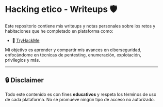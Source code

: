 # Hacking etico - Writeups 🛡️

Este repositorio contiene mis writeups y notas personales sobre los retos y habitaciones que he completado en plataforma como:

- 🧠 [TryHackMe](https://tryhackme.com/)


Mi objetivo es aprender y compartir mis avances en ciberseguridad, enfocándome en técnicas de pentesting, enumeración, explotación, privilegios y más.

---

## 🔒 Disclaimer
Todo este contenido es con fines **educativos** y respeta los términos de uso de cada plataforma. No se promueve ningún tipo de acceso no autorizado.
